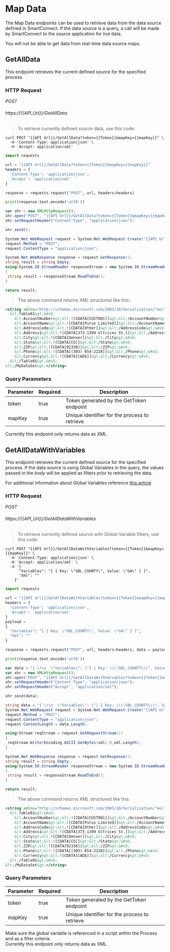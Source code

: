 # Map Data

The Map Data endpoints can be used to retrieve data from the data source defined in SmartConnect. If the data source is a query, a call will be made by SmartConnect to the source application for live data.

<aside class="warning">You will not be able to get data from real-time data source maps.</aside>

## GetAllData

This endpoint retrieves the current defined source for the specified process.

### HTTP Request

<div class="api-endpoint">
	<div class="endpoint-data">
		<i class="label label-post">POST</i>
		<h6>https://{{API_Url}}/GetAllData</h6>
	</div>
</div>

> To retrieve currently defined source data, use this code:

```shell
curl POST "{{API Url}}/GetAllData?token={{Token}}&mapKey={{mapKey}}" \
  -H 'Content-Type: application/json' \
  -H 'Accept: application/xml' 
```

```python
import requests

url = "{{API Url}}/GetAllData?token={{Token}}&mapKey={{mapKey}}"
headers = {
  'Content-Type': 'application/json',
  'Accept': 'application/xml'
}

response = requests.request("POST", url, headers=headers)

print(response.text.encode('utf8'))
```
```javascript
var xhr = new XMLHttpRequest();
xhr.open("POST", "{{API Url}}/GetAllData?token={{Token}}&mapKey={{mapKey}}");
xhr.setRequestHeader("Content-Type", "application/json");

xhr.send();
```

```csharp
System.Net.WebRequest request = System.Net.WebRequest.Create("{{API Url}}/GetAllData?token={{Token}}&mapKey={{mapKey}}");
request.Method = "POST";
request.ContentType = "application/json";

System.Net.WebResponse response = request.GetResponse();
string result = string.Empty;
using(System.IO.StreamReader responseStream = new System.IO.StreamReader(response.GetResponseStream()))
{
 string result = responseStream.ReadToEnd(); 
}

return result;
```

> The above command returns XML structured like this:

```xml
<string xmlns="http://schemas.microsoft.com/2003/10/Serialization/">&lt;MyDataSet&gt;&#xD;
  &lt;Table01&gt;&#xD;
    &lt;AccountNumber&gt;&lt;![CDATA[CUST001]]&gt;&lt;/AccountNumber&gt;&#xD;
    &lt;AccountName&gt;&lt;![CDATA[Purus Limited]]&gt;&lt;/AccountName&gt;&#xD;
    &lt;AddressCode&gt;&lt;![CDATA[Other]]&gt;&lt;/AddressCode&gt;&#xD;
    &lt;Address1&gt;&lt;![CDATA[373-1399 Ultrices St.]]&gt;&lt;/Address1&gt;&#xD;
    &lt;City&gt;&lt;![CDATA[Denver]]&gt;&lt;/City&gt;&#xD;
    &lt;State&gt;&lt;![CDATA[CO]]&gt;&lt;/State&gt;&#xD;
    &lt;ZIP&gt;&lt;![CDATA[92336]]&gt;&lt;/ZIP&gt;&#xD;
    &lt;Phone&gt;&lt;![CDATA[(303) 654-2228]]&gt;&lt;/Phone&gt;&#xD;
    &lt;Currency&gt;&lt;![CDATA[CAD$]]&gt;&lt;/Currency&gt;&#xD;
  &lt;/Table01&gt;&#xD;
&lt;/MyDataSet&gt;</string>
```
### Query Parameters

Parameter | Required | Description
--------- | ------- | -----------
token | true | Token generated by the GetToken endpoint
mapKey | true | Unique identifier for the process to retrieve


<aside class="warning">Currently this endpoint only returns data as XML</aside>

## GetAllDataWithVariables

This endpoint retrieves the current defined source for the specified process. If the data source is using Global Variables in the query, the values passed in the body will be applied as filters prior to retrieving the data.

For additional information about Global Variables reference [this article](https://www.eonesolutions.com/help-article/global-variables-in-smartconnect-com/)

### HTTP Request

<div class="api-endpoint">
	<div class="endpoint-data">
		<i class="label label-post">POST</i>
		<h6>https://{{API_Url}}/GetAllDataWithVariables</h6>
	</div>
</div>


> To retrieve currently defined source with Global Variable filters, use this code:

```shell
curl POST "{{API Url}}/GetAllDataWithVariables?token={{Token}}&mapKey={{mapKey}}" \
  -H 'Content-Type: application/json' \
  -H 'Accept: application/xml' \
  -d '{ 
      "Variables": "[ { Key: \"GBL_COUNTY\", Value: \"GA\" } ]", 
      "Xml": "" 
    }'
```

```python
import requests

url = "{{API Url}}/GetAllDataWithVariables?token={{Token}}&mapKey={{mapKey}}"
headers = {
  'Content-Type': 'application/json',
  'Accept': 'application/xml'
}
payload = 
{ 
  "Variables": "[ { Key: \"GBL_COUNTY\", Value: \"GA\" } ]", 
  "Xml": "" 
}

response = requests.request("POST", url, headers=headers, data = payload)

print(response.text.encode('utf8'))
```
```javascript
var data = "{ \r\n  \"Variables\": \"[ { Key: \\\"GBL_COUNTY\\\", Value: \\\"GA\\\" } ]\", \r\n  \"Xml\": \"\" \r\n}";
var xhr = new XMLHttpRequest();
xhr.open("POST", "{{API Url}}/GetAllDataWithVariables?token={{Token}}&mapKey={{mapKey}}");
xhr.setRequestHeader("Content-Type", "application/json");
xhr.setRequestHeader("Accept", "application/xml");

xhr.send(data);
```

```csharp
string data = "{ \r\n  \"Variables\": \"[ { Key: \\\"GBL_COUNTY\\\", Value: \\\"GA\\\" } ]\", \r\n  \"Xml\": \"\" \r\n}";
System.Net.WebRequest request = System.Net.WebRequest.Create("{{API Url}}/GetAllDataWithVariables?token={{Token}}&mapKey={{mapKey}}");
request.Method = "POST";
request.ContentType = "application/json";
request.ContentLength = data.Length;

using(Stream reqStream = request.GetRequestStream())
{
 reqStream.Write(Encoding.ASCII.GetBytes(xml),0,xml.Length);
}

System.Net.WebResponse response = request.GetResponse();
string result = string.Empty;
using(System.IO.StreamReader responseStream = new System.IO.StreamReader(response.GetResponseStream()))
{
 string result = responseStream.ReadToEnd(); 
}

return result;
```

> The above command returns XML structured like this:

```xml
<string xmlns="http://schemas.microsoft.com/2003/10/Serialization/">&lt;MyDataSet&gt;&#xD;
  &lt;Table01&gt;&#xD;
    &lt;AccountNumber&gt;&lt;![CDATA[CUST001]]&gt;&lt;/AccountNumber&gt;&#xD;
    &lt;AccountName&gt;&lt;![CDATA[Purus Limited]]&gt;&lt;/AccountName&gt;&#xD;
    &lt;AddressCode&gt;&lt;![CDATA[Other]]&gt;&lt;/AddressCode&gt;&#xD;
    &lt;Address1&gt;&lt;![CDATA[373-1399 Ultrices St.]]&gt;&lt;/Address1&gt;&#xD;
    &lt;City&gt;&lt;![CDATA[Denver]]&gt;&lt;/City&gt;&#xD;
    &lt;State&gt;&lt;![CDATA[CO]]&gt;&lt;/State&gt;&#xD;
    &lt;ZIP&gt;&lt;![CDATA[92336]]&gt;&lt;/ZIP&gt;&#xD;
    &lt;Phone&gt;&lt;![CDATA[(303) 654-2228]]&gt;&lt;/Phone&gt;&#xD;
    &lt;Currency&gt;&lt;![CDATA[CAD$]]&gt;&lt;/Currency&gt;&#xD;
  &lt;/Table01&gt;&#xD;
&lt;/MyDataSet&gt;</string>
```
### Query Parameters

Parameter | Required | Description
--------- | ------- | -----------
token | true | Token generated by the GetToken endpoint
mapKey | true | Unique identifier for the process to retrieve


<aside class="notice">Make sure the global variable is referenced in a script within the Process and as a filter criteria.</aside>


<aside class="warning">Currently this endpoint only returns data as XML</aside>
